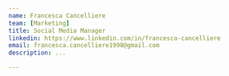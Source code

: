 ```yaml
---
name: Francesca Cancelliere
team: [Marketing]
title: Social Media Manager
linkedin: https://www.linkedin.com/in/francesca-cancelliere
email: francesca.cancelliere1998@gmail.com
description: ...

---
```

